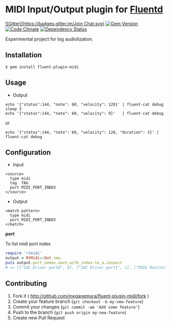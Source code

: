 # MIDI Input/Output plugin for [Fluentd](http://fluentd.org/)
[![Gitter](https://badges.gitter.im/Join Chat.svg)](https://gitter.im/meganemura/fluent-plugin-midi?utm_source=badge&utm_medium=badge&utm_campaign=pr-badge&utm_content=badge)
[![Gem Version](https://img.shields.io/gem/v/fluent-plugin-midi.svg)](http://badge.fury.io/rb/fluent-plugin-midi)
[![Code Climate](https://img.shields.io/codeclimate/github/meganemura/fluent-plugin-midi.svg)](https://codeclimate.com/github/meganemura/fluent-plugin-midi)
[![Dependency Status](https://gemnasium.com/meganemura/fluent-plugin-midi.svg)](https://gemnasium.com/meganemura/fluent-plugin-midi)


Experimental project for log audiolization.

## Installation

```
$ gem install fluent-plugin-midi
```

## Usage

 * Output
```
echo '{"status":144, "note": 60, "velocity": 120}' | fluent-cat debug
sleep 3
echo '{"status":144, "note": 60, "velocity": 0}'   | fluent-cat debug
```

or

```
echo '{"status":144, "note": 60, "velocity": 120, "duration": 3}' | fluent-cat debug
```

## Configuration

 * Input
```
<source>
  type midi
  tag  TAG
  port MIDI_PORT_INDEX
</source>
```

 * Output
```
<match pattern>
  type midi
  port MIDI_PORT_INDEX
</match>
```

**port**

  To list midi port index
  ```ruby
  require 'rtmidi'
  output = RtMidi::Out.new
  puts output.port_nemes.each_with_index.to_a.inspect
  # => [["IAC Driver port0", 0], ["IAC Driver port1", 1], ["MIDI Monitor (midimon.mMon)", 2]]
  ```

## Contributing

1. Fork it ( http://github.com/meganemura/fluent-plugin-midi/fork )
2. Create your feature branch (`git checkout -b my-new-feature`)
3. Commit your changes (`git commit -am 'Add some feature'`)
4. Push to the branch (`git push origin my-new-feature`)
5. Create new Pull Request
